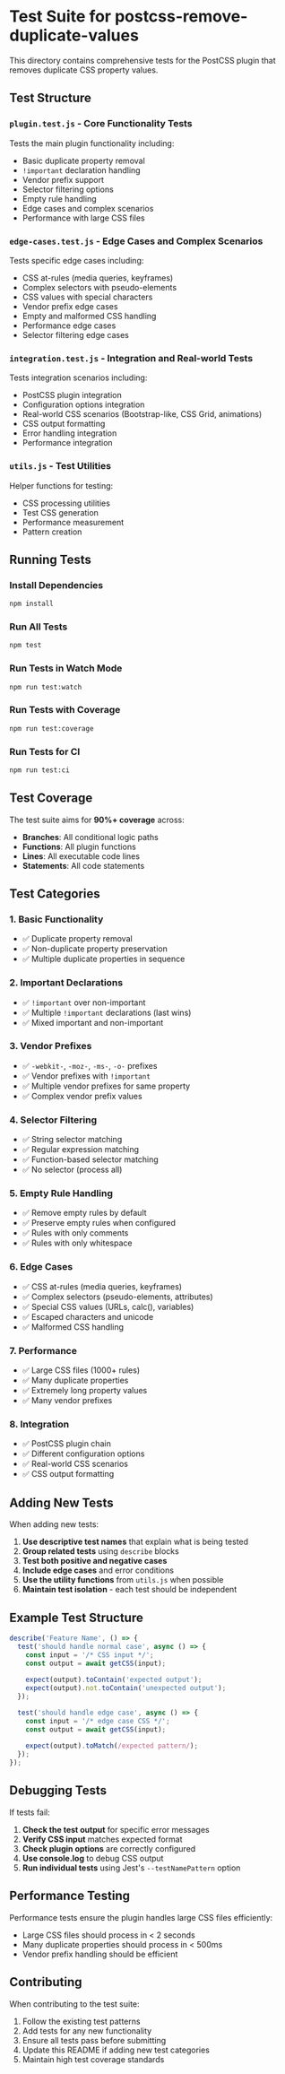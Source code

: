 # Test Suite for postcss-remove-duplicate-values

This directory contains comprehensive tests for the PostCSS plugin that removes duplicate CSS property values.

## Test Structure

### `plugin.test.js` - Core Functionality Tests
Tests the main plugin functionality including:
- Basic duplicate property removal
- `!important` declaration handling
- Vendor prefix support
- Selector filtering options
- Empty rule handling
- Edge cases and complex scenarios
- Performance with large CSS files

### `edge-cases.test.js` - Edge Cases and Complex Scenarios
Tests specific edge cases including:
- CSS at-rules (media queries, keyframes)
- Complex selectors with pseudo-elements
- CSS values with special characters
- Vendor prefix edge cases
- Empty and malformed CSS handling
- Performance edge cases
- Selector filtering edge cases

### `integration.test.js` - Integration and Real-world Tests
Tests integration scenarios including:
- PostCSS plugin integration
- Configuration options integration
- Real-world CSS scenarios (Bootstrap-like, CSS Grid, animations)
- CSS output formatting
- Error handling integration
- Performance integration

### `utils.js` - Test Utilities
Helper functions for testing:
- CSS processing utilities
- Test CSS generation
- Performance measurement
- Pattern creation

## Running Tests

### Install Dependencies
```bash
npm install
```

### Run All Tests
```bash
npm test
```

### Run Tests in Watch Mode
```bash
npm run test:watch
```

### Run Tests with Coverage
```bash
npm run test:coverage
```

### Run Tests for CI
```bash
npm run test:ci
```

## Test Coverage

The test suite aims for **90%+ coverage** across:
- **Branches**: All conditional logic paths
- **Functions**: All plugin functions
- **Lines**: All executable code lines
- **Statements**: All code statements

## Test Categories

### 1. Basic Functionality
- ✅ Duplicate property removal
- ✅ Non-duplicate property preservation
- ✅ Multiple duplicate properties in sequence

### 2. Important Declarations
- ✅ `!important` over non-important
- ✅ Multiple `!important` declarations (last wins)
- ✅ Mixed important and non-important

### 3. Vendor Prefixes
- ✅ `-webkit-`, `-moz-`, `-ms-`, `-o-` prefixes
- ✅ Vendor prefixes with `!important`
- ✅ Multiple vendor prefixes for same property
- ✅ Complex vendor prefix values

### 4. Selector Filtering
- ✅ String selector matching
- ✅ Regular expression matching
- ✅ Function-based selector matching
- ✅ No selector (process all)

### 5. Empty Rule Handling
- ✅ Remove empty rules by default
- ✅ Preserve empty rules when configured
- ✅ Rules with only comments
- ✅ Rules with only whitespace

### 6. Edge Cases
- ✅ CSS at-rules (media queries, keyframes)
- ✅ Complex selectors (pseudo-elements, attributes)
- ✅ Special CSS values (URLs, calc(), variables)
- ✅ Escaped characters and unicode
- ✅ Malformed CSS handling

### 7. Performance
- ✅ Large CSS files (1000+ rules)
- ✅ Many duplicate properties
- ✅ Extremely long property values
- ✅ Many vendor prefixes

### 8. Integration
- ✅ PostCSS plugin chain
- ✅ Different configuration options
- ✅ Real-world CSS scenarios
- ✅ CSS output formatting

## Adding New Tests

When adding new tests:

1. **Use descriptive test names** that explain what is being tested
2. **Group related tests** using `describe` blocks
3. **Test both positive and negative cases**
4. **Include edge cases** and error conditions
5. **Use the utility functions** from `utils.js` when possible
6. **Maintain test isolation** - each test should be independent

## Example Test Structure

```javascript
describe('Feature Name', () => {
  test('should handle normal case', async () => {
    const input = '/* CSS input */';
    const output = await getCSS(input);
    
    expect(output).toContain('expected output');
    expect(output).not.toContain('unexpected output');
  });

  test('should handle edge case', async () => {
    const input = '/* edge case CSS */';
    const output = await getCSS(input);
    
    expect(output).toMatch(/expected pattern/);
  });
});
```

## Debugging Tests

If tests fail:

1. **Check the test output** for specific error messages
2. **Verify CSS input** matches expected format
3. **Check plugin options** are correctly configured
4. **Use console.log** to debug CSS output
5. **Run individual tests** using Jest's `--testNamePattern` option

## Performance Testing

Performance tests ensure the plugin handles large CSS files efficiently:
- Large CSS files should process in < 2 seconds
- Many duplicate properties should process in < 500ms
- Vendor prefix handling should be efficient

## Contributing

When contributing to the test suite:
1. Follow the existing test patterns
2. Add tests for any new functionality
3. Ensure all tests pass before submitting
4. Update this README if adding new test categories
5. Maintain high test coverage standards
